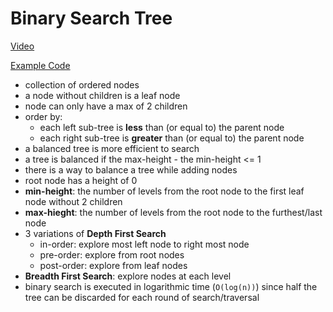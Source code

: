 # Binary Search Tree

[Video](https://youtu.be/t2CEgPsws3U?t=1563)

[Example Code](https://codepen.io/beaucarnes/pen/ryKvEQ?editors=0011)

- collection of ordered nodes
- a node without children is a leaf node
- node can only have a max of 2 children
- order by:
  - each left sub-tree is **less** than (or equal to) the parent node
  - each right sub-tree is **greater** than (or equal to) the parent node
- a balanced tree is more efficient to search
- a tree is balanced if the max-height - the min-height <= 1
- there is a way to balance a tree while adding nodes
- root node has a height of 0
- **min-height**: the number of levels from the root node to the first leaf node without 2 children
- **max-hieght**: the number of levels from the root node to the furthest/last node
- 3 variations of **Depth First Search**
  - in-order: explore most left node to right most node
  - pre-order: explore from root nodes
  - post-order: explore from leaf nodes
- **Breadth First Search**: explore nodes at each level
- binary search is executed in logarithmic time (`O(log(n))`) since half the tree can be discarded for each round of search/traversal
